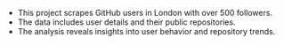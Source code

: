 - This project scrapes GitHub users in London with over 500 followers.
- The data includes user details and their public repositories.
- The analysis reveals insights into user behavior and repository trends.
